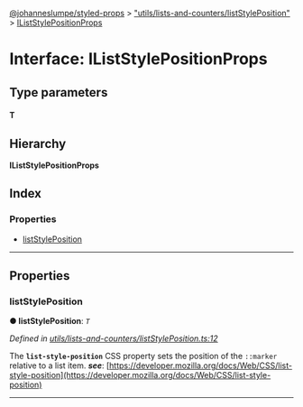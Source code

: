 [@johanneslumpe/styled-props](../README.md) > ["utils/lists-and-counters/listStylePosition"](../modules/_utils_lists_and_counters_liststyleposition_.md) > [IListStylePositionProps](../interfaces/_utils_lists_and_counters_liststyleposition_.iliststylepositionprops.md)

# Interface: IListStylePositionProps

## Type parameters
#### T 
## Hierarchy

**IListStylePositionProps**

## Index

### Properties

* [listStylePosition](_utils_lists_and_counters_liststyleposition_.iliststylepositionprops.md#liststyleposition)

---

## Properties

<a id="liststyleposition"></a>

###  listStylePosition

**● listStylePosition**: *`T`*

*Defined in [utils/lists-and-counters/listStylePosition.ts:12](https://github.com/johanneslumpe/styled-props/blob/3abf398/src/utils/lists-and-counters/listStylePosition.ts#L12)*

The **`list-style-position`** CSS property sets the position of the `::marker` relative to a list item.
*__see__*: [https://developer.mozilla.org/docs/Web/CSS/list-style-position](https://developer.mozilla.org/docs/Web/CSS/list-style-position)

___

